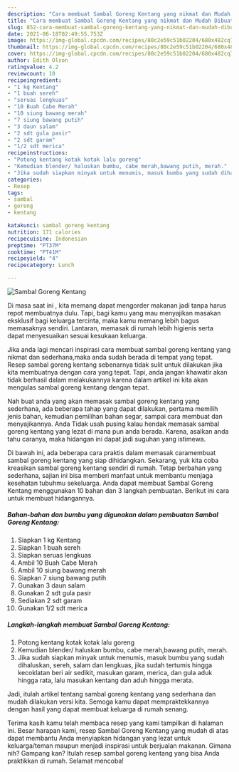 ```yaml
---
description: "Cara membuat Sambal Goreng Kentang yang nikmat dan Mudah Dibuat"
title: "Cara membuat Sambal Goreng Kentang yang nikmat dan Mudah Dibuat"
slug: 852-cara-membuat-sambal-goreng-kentang-yang-nikmat-dan-mudah-dibuat
date: 2021-06-18T02:49:55.753Z
image: https://img-global.cpcdn.com/recipes/80c2e59c51b02204/680x482cq70/sambal-goreng-kentang-foto-resep-utama.jpg
thumbnail: https://img-global.cpcdn.com/recipes/80c2e59c51b02204/680x482cq70/sambal-goreng-kentang-foto-resep-utama.jpg
cover: https://img-global.cpcdn.com/recipes/80c2e59c51b02204/680x482cq70/sambal-goreng-kentang-foto-resep-utama.jpg
author: Edith Olson
ratingvalue: 4.2
reviewcount: 10
recipeingredient:
- "1 kg Kentang"
- "1 buah sereh"
- "seruas lengkuas"
- "10 Buah Cabe Merah"
- "10 siung bawang merah"
- "7 siung bawang putih"
- "3 daun salam"
- "2 sdt gula pasir"
- "2 sdt garam"
- "1/2 sdt merica"
recipeinstructions:
- "Potong kentang kotak kotak lalu goreng"
- "Kemudian blender/ haluskan bumbu, cabe merah,bawang putih, merah."
- "Jika sudah siapkan minyak untuk menumis, masuk bumbu yang sudah dihaluskan, sereh, salam dan lengkuas, jika sudah tertumis hingga kecoklatan beri air sedikit, masukan garam, merica, dan gula aduk hingga rata, lalu masukan kentang dan aduh hingga merata."
categories:
- Resep
tags:
- sambal
- goreng
- kentang

katakunci: sambal goreng kentang 
nutrition: 171 calories
recipecuisine: Indonesian
preptime: "PT37M"
cooktime: "PT41M"
recipeyield: "4"
recipecategory: Lunch

---
```



![Sambal Goreng Kentang](https://img-global.cpcdn.com/recipes/80c2e59c51b02204/680x482cq70/sambal-goreng-kentang-foto-resep-utama.jpg)

Di masa  saat ini , kita memang dapat mengorder makanan jadi tanpa harus repot membuatnya dulu. Tapi, bagi kamu yang mau menyajikan masakan eksklusif bagi keluarga tercinta, maka kamu memang lebih bagus memasaknya sendiri. Lantaran, memasak di rumah lebih higienis serta dapat menyesuaikan sesuai kesukaan keluarga.

Jika anda lagi mencari inspirasi cara membuat sambal goreng kentang yang nikmat dan sederhana,maka anda sudah berada di tempat yang tepat. Resep sambal goreng kentang  sebenarnya tidak sulit untuk dilakukan jika kita membuatnya dengan cara yang tepat. Tapi, anda jangan khawatir akan tidak berhasil dalam melakukannya 
karena dalam artikel ini kita akan mengulas sambal goreng kentang dengan tepat.  



Nah buat anda yang akan memasak sambal goreng kentang yang sederhana, ada beberapa tahap yang dapat dilakukan, pertama memilih jenis bahan, kemudian pemilihan bahan segar, sampai cara membuat dan menyajikannya. Anda Tidak usah pusing kalau hendak memasak sambal goreng kentang yang lezat di mana pun anda berada. Karena, asalkan anda  tahu caranya, maka hidangan ini dapat jadi suguhan yang istimewa.

Di bawah ini, ada beberapa cara praktis  dalam memasak caramembuat sambal goreng kentang yang siap dihidangkan. Sekarang, yuk kita coba kreasikan sambal goreng kentang sendiri di rumah. Tetap berbahan yang sederhana, sajian ini bisa memberi manfaat untuk membantu menjaga kesehatan tubuhmu sekeluarga. Anda dapat membuat Sambal Goreng Kentang menggunakan 10 bahan dan 3 langkah pembuatan. Berikut ini cara untuk membuat hidangannya.

<!--inarticleads1-->

##### Bahan-bahan dan bumbu yang digunakan dalam pembuatan Sambal Goreng Kentang:

1. Siapkan 1 kg Kentang
1. Siapkan 1 buah sereh
1. Siapkan seruas lengkuas
1. Ambil 10 Buah Cabe Merah
1. Ambil 10 siung bawang merah
1. Siapkan 7 siung bawang putih
1. Gunakan 3 daun salam
1. Gunakan 2 sdt gula pasir
1. Sediakan 2 sdt garam
1. Gunakan 1/2 sdt merica




<!--inarticleads2-->

##### Langkah-langkah membuat Sambal Goreng Kentang:

1. Potong kentang kotak kotak lalu goreng
1. Kemudian blender/ haluskan bumbu, cabe merah,bawang putih, merah.
1. Jika sudah siapkan minyak untuk menumis, masuk bumbu yang sudah dihaluskan, sereh, salam dan lengkuas, jika sudah tertumis hingga kecoklatan beri air sedikit, masukan garam, merica, dan gula aduk hingga rata, lalu masukan kentang dan aduh hingga merata.




Jadi, itulah artikel tentang  sambal goreng kentang  yang sederhana dan mudah dilakukan versi kita. Semoga kamu dapat mempraktekkannya dengan hasil yang dapat membuat keluarga di rumah senang. 

Terima kasih kamu telah membaca resep yang kami tampilkan di halaman ini. Besar harapan kami, resep  Sambal Goreng Kentang yang mudah di atas dapat membantu Anda menyiapkan hidangan yang lezat untuk keluarga/teman maupun menjadi inspirasi untuk berjualan makanan. Gimana nih? Gampang kan? Itulah resep sambal goreng kentang yang bisa Anda praktikkan di rumah. Selamat mencoba!

